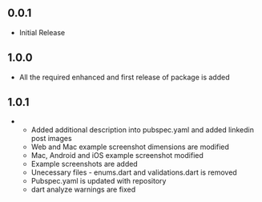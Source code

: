 ## 0.0.1

* Initial Release

## 1.0.0

* All the required enhanced and first release of package is added

## 1.0.1

*   - Added additional description into pubspec.yaml and added linkedin post images
    - Web and Mac example screenshot dimensions are modified
    - Mac, Android and iOS example screenshot modified
    - Example screenshots are added
    - Unecessary files - enums.dart and validations.dart is removed
    - Pubspec.yaml is updated with repository
    - dart analyze warnings are fixed
